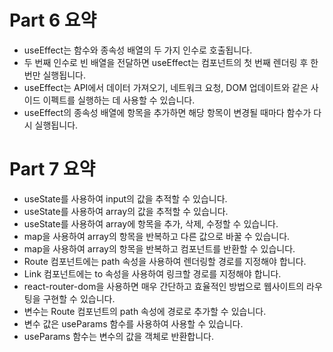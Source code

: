 # Part 6 요약

- useEffect는 함수와 종속성 배열의 두 가지 인수로 호출됩니다.
- 두 번째 인수로 빈 배열을 전달하면 useEffect는 컴포넌트의 첫 번째 렌더링 후 한 번만 실행됩니다.
- useEffect는 API에서 데이터 가져오기, 네트워크 요청, DOM 업데이트와 같은 사이드 이펙트를 실행하는 데 사용할 수 있습니다.
- useEffect의 종속성 배열에 항목을 추가하면 해당 항목이 변경될 때마다 함수가 다시 실행됩니다.

# Part 7 요약

- useState를 사용하여 input의 값을 추적할 수 있습니다.
- useState를 사용하여 array의 값을 추적할 수 있습니다.
- useState를 사용하여 array에 항목을 추가, 삭제, 수정할 수 있습니다.
- map을 사용하여 array의 항목을 반복하고 다른 값으로 바꿀 수 있습니다.
- map을 사용하여 array의 항목을 반복하고 컴포넌트를 반환할 수 있습니다.
- Route 컴포넌트에는 path 속성을 사용하여 렌더링할 경로를 지정해야 합니다.
- Link 컴포넌트에는 to 속성을 사용하여 링크할 경로를 지정해야 합니다.
- react-router-dom을 사용하면 매우 간단하고 효율적인 방법으로 웹사이트의 라우팅을 구현할 수 있습니다.
- 변수는 Route 컴포넌트의 path 속성에 경로로 추가할 수 있습니다.
- 변수 값은 useParams 함수를 사용하여 사용할 수 있습니다.
- useParams 함수는 변수의 값을 객체로 반환합니다.
